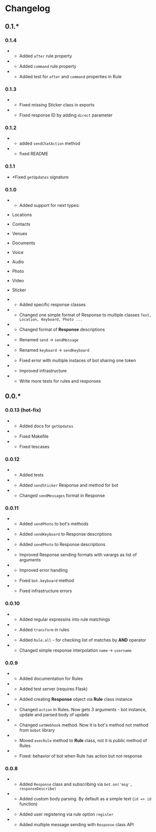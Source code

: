 # Changelog

## 0.1.*

### 0.1.4
 - + Added `after` rule property
 - + Added `command` rule property
 - + Added test for `after` and `command` properties in Rule

### 0.1.3
 - * Fixed missing Sticker class in exports
 - * Fixed response ID by adding `direct` parameter

### 0.1.2
 - + added `sendChatAction` method
 - * fixed README

### 0.1.1
 - *Fixed `getUpdates` signature

### 0.1.0
 - + Added support for next types: 
  - Locations
  - Contacts
  - Venues
  - Documents
  - Voice
  - Audio
  - Photo
  - Video
  - Sticker

 - + Added specific response classes
 - * Changed one simple format of Response to multiple classes `Text, Location, Keyboard, Photo ...`
 - * Changed format of **Response** descriptions
 - * Renamed `send` -> `sendMessage`
 - * Renamed `keyboard` -> `sendKeyboard`
 - * Fixed error with multiple instaces of bot sharing one token
 - * Improved infrastructure
 - * Write more tests for rules and responses

## 0.0.*

### 0.0.13 (hot-fix)
 - + Added docs for `getUpdates`
 - * Fixed Makefile
 - * Fixed tescases

### 0.0.12
 - + Added tests
 - + Added `sendSticker` Response and method for bot
 - * Changed `sendMessages` format in Response

### 0.0.11
 - + Added `sendPhoto` to bot's methods
 - + Added `sendKeyboard` to Response descriptions
 - + Added `sendPhoto` to Response descriptions
 - + Improved Response sending formats with varargs as list of arguments
 - + Improved error handling
 - * Fixed `bot.keyboard` method
 - * Fixed infrastructure errors

### 0.0.10
 - + Added regular expressins into rule matchings
 - + Added `transform` in rules
 - + Added `Rule.all` - for checking list of matches by **AND** operator
 - * Changed simple response interpolation `name` -> `username`

### 0.0.9
 - + Added documentation for Rules
 - + Added test server (requires Flask)
 - + Added creating **Response** object via **Rule** class instance
 - * Changed `action` in Rules. Now gets 3 arguments - bot instance, update and parsed body of update
 - * Changed `setWebhook` method. Now it is bot's method not method from `bobot` library
 - * Moved `execRule` method to **Rule** class, not it is public method of Rules
 - * Fixed: behavior of bot when Rule has action but not response


### 0.0.8 
 - + Added `Response` class and subscribing via `bot.on('msg', responseDescribe)`
 - + Added custom body parsing. By default as a simple text (`id => id` function)
 - + Added user registering via rule option `register`
 - + Added multiple message sending with `Response` class API
